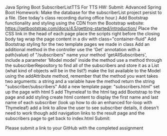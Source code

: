 Java Spring Boot SubscriberListTTS
For TTS HW:
Submit: Advanced Spring Boot
Homework: 
Make the database for the subscriberList project persist to a file. (See today's class recording during office hour.)
Add Bootstrap functionality and styling using the CDN from the Bootstrap website: https://getbootstrap.com/docs/4.5/getting-started/introduction/
Place the CSS link in the head of each page
place the scripts right before the closing body tag
wrap the page content in a div with class="container-fluid"
Add Bootstrap styling for the two template pages we made in class
Add an additional method in the controller
use the 'Get' annotation with a path(value) of "/subscribers"
name your method 'getAllSubscribers', include a parameter 'Model model'
inside the method use a method through the subscriberRepository to find all of the subscribers and store it as a List (what kind of objects will be in the list?)
make the list available to the Model using the addAttribute method, remember that the method you want takes two arguments: a string and a variable
have the method return the string "subscriber/subscribers"
Add a new template page: "subscribers.html"
set up the page with html 5
add Thymeleaf to the html tag
add Bootstrap to the page and add styling
create html content to display the first name and last name of each subscriber (look up how to do an enhanced for-loop with Thymeleaf)
add a link to allow the user to see subscriber details, it doesn't need to work though
add navigation links to the result page and the subscribers page to get back to index.html
Submit:

Please submit a link to your GitHub with the completed assignment
